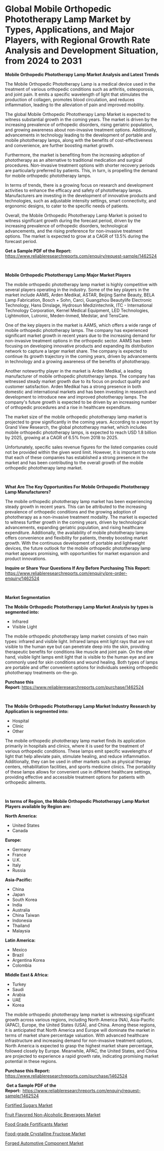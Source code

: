<p><h1>Global Mobile Orthopedic Phototherapy Lamp Market by Types, Applications, and Major Players, with Regional Growth Rate Analysis and Development Situation, from 2024 to 2031</h1></p><p><strong>Mobile Orthopedic Phototherapy Lamp Market Analysis and Latest Trends</strong></p>
<p><p>The Mobile Orthopedic Phototherapy Lamp is a medical device used in the treatment of various orthopedic conditions such as arthritis, osteoporosis, and joint pain. It emits a specific wavelength of light that stimulates the production of collagen, promotes blood circulation, and reduces inflammation, leading to the alleviation of pain and improved mobility.</p><p>The global Mobile Orthopedic Phototherapy Lamp Market is expected to witness substantial growth in the coming years. The market is driven by the increasing prevalence of orthopedic disorders, rising geriatric population, and growing awareness about non-invasive treatment options. Additionally, advancements in technology leading to the development of portable and mobile phototherapy lamps, along with the benefits of cost-effectiveness and convenience, are further boosting market growth.</p><p>Furthermore, the market is benefiting from the increasing adoption of phototherapy as an alternative to traditional medication and surgical procedures. Non-invasive treatment options with shorter recovery periods are particularly preferred by patients. This, in turn, is propelling the demand for mobile orthopedic phototherapy lamps.</p><p>In terms of trends, there is a growing focus on research and development activities to enhance the efficacy and safety of phototherapy lamps. Manufacturers are investing in the development of innovative products and technologies, such as adjustable intensity settings, smart connectivity, and ergonomic designs, to cater to the specific needs of patients.</p><p>Overall, the Mobile Orthopedic Phototherapy Lamp Market is poised to witness significant growth during the forecast period, driven by the increasing prevalence of orthopedic disorders, technological advancements, and the rising preference for non-invasive treatment options. The market is expected to grow at a CAGR of 13.5% during the forecast period.</p></p>
<p><strong>Get a Sample PDF of the Report:&nbsp;</strong> <a href="https://www.reliableresearchreports.com/enquiry/request-sample/1462524">https://www.reliableresearchreports.com/enquiry/request-sample/1462524</a></p>
<p>&nbsp;</p>
<p><strong>Mobile Orthopedic Phototherapy Lamp Major Market Players</strong></p>
<p><p>The mobile orthopedic phototherapy lamp market is highly competitive with several players operating in the industry. Some of the key players in the market include AAMS, Arden Medikal, ASTAR, Beijing Sanhe Beauty, BELA Lamp Fabrication, Bosch + Sohn, Carci, Guangzhou Beautylife Electronic Technology, Hans Dinslage, Hydrosun Medizintechnik, ITC - International Technology Corporation, Kernel Medical Equipment, LED Technologies, Lightmotion, Lutronic, Meden-Inmed, Medstar, and TensCare.</p><p>One of the key players in the market is AAMS, which offers a wide range of mobile orthopedic phototherapy lamps. The company has experienced significant market growth in recent years due to the increasing demand for non-invasive treatment options in the orthopedic sector. AAMS has been focusing on developing innovative products and expanding its distribution network to capture a larger market share. The company is expected to continue its growth trajectory in the coming years, driven by advancements in technology and a growing awareness of the benefits of phototherapy.</p><p>Another noteworthy player in the market is Arden Medikal, a leading manufacturer of mobile orthopedic phototherapy lamps. The company has witnessed steady market growth due to its focus on product quality and customer satisfaction. Arden Medikal has a strong presence in both domestic and international markets and has been investing in research and development to introduce new and improved phototherapy lamps. The company's future growth is expected to be driven by an increasing number of orthopedic procedures and a rise in healthcare expenditure.</p><p>The market size of the mobile orthopedic phototherapy lamp market is projected to grow significantly in the coming years. According to a report by Grand View Research, the global phototherapy market, which includes mobile orthopedic phototherapy lamps, is expected to reach USD 1.8 billion by 2025, growing at a CAGR of 6.5% from 2018 to 2025.</p><p>Unfortunately, specific sales revenue figures for the listed companies could not be provided within the given word limit. However, it is important to note that each of these companies has established a strong presence in the market and has been contributing to the overall growth of the mobile orthopedic phototherapy lamp market.</p></p>
<p>&nbsp;</p>
<p><strong>What Are The Key Opportunities For Mobile Orthopedic Phototherapy Lamp Manufacturers?</strong></p>
<p><p>The mobile orthopedic phototherapy lamp market has been experiencing steady growth in recent years. This can be attributed to the increasing prevalence of orthopedic conditions and the growing adoption of phototherapy as a non-invasive treatment modality. The market is expected to witness further growth in the coming years, driven by technological advancements, expanding geriatric population, and rising healthcare expenditure. Additionally, the availability of mobile phototherapy lamps offers convenience and flexibility for patients, thereby boosting market growth. With the continuous development of portable and lightweight devices, the future outlook for the mobile orthopedic phototherapy lamp market appears promising, with opportunities for market expansion and product innovations.</p></p>
<p><strong>Inquire or Share Your Questions If Any Before Purchasing This Report:</strong> <a href="https://www.reliableresearchreports.com/enquiry/pre-order-enquiry/1462524">https://www.reliableresearchreports.com/enquiry/pre-order-enquiry/1462524</a></p>
<p>&nbsp;</p>
<p><strong>Market Segmentation</strong></p>
<p><strong>The Mobile Orthopedic Phototherapy Lamp Market Analysis by types is segmented into:</strong></p>
<p><ul><li>Infrared</li><li>Visible Light</li></ul></p>
<p><p>The mobile orthopedic phototherapy lamp market consists of two main types: infrared and visible light. Infrared lamps emit light rays that are not visible to the human eye but can penetrate deep into the skin, providing therapeutic benefits for conditions like muscle and joint pain. On the other hand, visible light lamps emit light that is visible to the human eye and are commonly used for skin conditions and wound healing. Both types of lamps are portable and offer convenient options for individuals seeking orthopedic phototherapy treatments on-the-go.</p></p>
<p><strong>Purchase this Report:&nbsp;</strong><a href="https://www.reliableresearchreports.com/purchase/1462524">https://www.reliableresearchreports.com/purchase/1462524</a></p>
<p>&nbsp;</p>
<p><strong>The Mobile Orthopedic Phototherapy Lamp Market Industry Research by Application is segmented into:</strong></p>
<p><ul><li>Hospital</li><li>Clinic</li><li>Other</li></ul></p>
<p><p>The mobile orthopedic phototherapy lamp market finds its application primarily in hospitals and clinics, where it is used for the treatment of various orthopedic conditions. These lamps emit specific wavelengths of light that help alleviate pain, stimulate healing, and reduce inflammation. Additionally, they can be used in other markets such as physical therapy centers, rehabilitation facilities, and sports medicine clinics. The portability of these lamps allows for convenient use in different healthcare settings, providing effective and accessible treatment options for patients with orthopedic ailments.</p></p>
<p>&nbsp;</p>
<p><strong>In terms of Region, the Mobile Orthopedic Phototherapy Lamp Market Players available by Region are:</strong></p>
<p>
    <p> <strong> North America: </strong>
        <ul>
            <li>United States</li>
            <li>Canada</li>
        </ul>
        </p> 
    <p> <strong> Europe: </strong>
        <ul>
            <li>Germany</li>
            <li>France</li>
            <li>U.K.</li>
            <li>Italy</li>
            <li>Russia</li>
        </ul>
        </p> 
    <p> <strong> Asia-Pacific: </strong>
        <ul>
            <li>China</li>
            <li>Japan</li>
            <li>South Korea</li>
            <li>India</li>
            <li>Australia</li>
            <li>China Taiwan</li>
            <li>Indonesia</li>
            <li>Thailand</li>
            <li>Malaysia</li>
        </ul>
        </p> 
    <p> <strong> Latin America: </strong>
        <ul>
            <li>Mexico</li>
            <li>Brazil</li>
            <li>Argentina Korea</li>
            <li>Colombia</li>
        </ul>
        </p> 
    <p> <strong> Middle East & Africa: </strong>
        <ul>
            <li>Turkey</li>
            <li>Saudi</li>
            <li>Arabia</li>
            <li>UAE</li>
            <li>Korea</li>
        </ul>
    </p>
    </p>
<p><p>The mobile orthopedic phototherapy lamp market is witnessing significant growth across various regions, including North America (NA), Asia-Pacific (APAC), Europe, the United States (USA), and China. Among these regions, it is anticipated that North America and Europe will dominate the market in terms of market share percentage valuation. With advanced healthcare infrastructure and increasing demand for non-invasive treatment options, North America is expected to grasp the highest market share percentage, followed closely by Europe. Meanwhile, APAC, the United States, and China are projected to experience a rapid growth rate, indicating promising market potential in these regions.</p></p>
<p><strong>Purchase this Report: </strong><a href="https://www.reliableresearchreports.com/purchase/1462524">https://www.reliableresearchreports.com/purchase/1462524</a></p>
<p>&nbsp;<strong>Get a Sample PDF of the Report:&nbsp;&nbsp;</strong><a href="https://www.reliableresearchreports.com/enquiry/request-sample/1462524">https://www.reliableresearchreports.com/enquiry/request-sample/1462524</a></p>
<p><strong></strong></p>
<p><p><a href="https://www.linkedin.com/pulse/fortified-sugars-market-provides-detailed-segmentation-based-mkcqe?trackingId=zv93NOHZTYyyFanBYsXreA%3D%3D">Fortified Sugars Market</a></p><p><a href="https://www.linkedin.com/pulse/fruit-flavored-non-alcoholic-beverages-market-analysis-examines-wbqde?trackingId=%2BGywVRVySiWjRm%2B7KrOfrA%3D%3D">Fruit Flavored Non-Alcoholic Beverages Market</a></p><p><a href="https://www.linkedin.com/pulse/food-grade-fortificants-market-size-2024-2031-global-xodle?trackingId=Mrbu%2BDFVSaS9NwCVnX7i8w%3D%3D">Food Grade Fortificants Market</a></p><p><a href="https://www.linkedin.com/pulse/food-grade-crystalline-fructose-market-research-report-forecasted-ulfwe?trackingId=Sze%2FvasqTvuLc2DwToVyjA%3D%3D">Food-grade Crystalline Fructose Market</a></p><p><a href="https://www.linkedin.com/pulse/forged-automotive-component-market-offer-valuable-insights-c5iee?trackingId=9WSQEgLRRay7fwgJr54ezw%3D%3D">Forged Automotive Component Market</a></p></p>